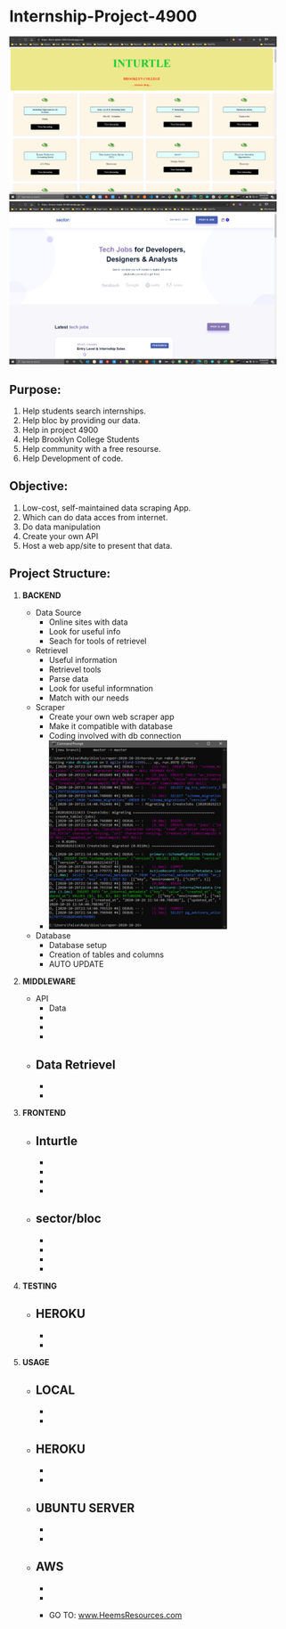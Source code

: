 # Internship-Project-4900

<img src = "screenshots/heroku-turtle-final-3.png" width=480>        <img src = "screenshots/heroku-sector-final-2.png" width=480>
## Purpose:

1. Help students search internships.
2. Help bloc by providing our data.
3. Help in project 4900
4. Help Brooklyn College Students
5. Help community with a free resourse.
6. Help Development of code.

## Objective:

1. Low-cost, self-maintained data scraping App.
2. Which can do data acces from internet.
3. Do data manipulation
4. Create your own API
4. Host a web app/site to present that data.

## Project Structure:

1. **BACKEND** 
   - Data Source
     - Online sites with data
     - Look for useful info
     - Seach for tools of retrievel
   - Retrievel
     - Useful information
     - Retrievel tools
     - Parse data
     - Look for useful informnation
     - Match with our needs
   - Scraper
     - Create your own web scraper app
     - Make it compatible with database
     - Coding involved with db connection
     - <img src = "screenshots/sc.png" width=320>
   - Database
     - Database setup
     - Creation of tables and columns
     - AUTO UPDATE
     
2. **MIDDLEWARE**
   - API
      - Data
      - 
      - 
      - 
   - Data Retrievel
      - 
      - 
      - 

3. **FRONTEND**
   - Inturtle
      - 
      - 
      - 
      - 
      - 
   - sector/bloc
      - 
      - 
      - 
      - 
      - 

4. **TESTING**
   - HEROKU
      - 
      - 
      - 

5. **USAGE**

   - LOCAL
      - 
      - 
      - 
   - HEROKU
      - 
      - 
      - 
   - UBUNTU SERVER
      - 
      - 
      - 
   - AWS 
      - 
      - 
      - 


      - GO TO: www.HeemsResources.com
